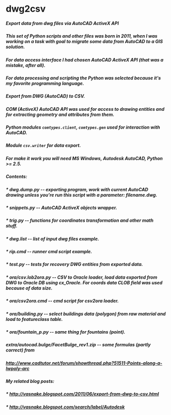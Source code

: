 dwg2csv
=======

##### Export data from dwg files via AutoCAD ActiveX API
##### 
##### This set of Python scripts and other files was born in 2011, when I was working on a task with goal to migrate some data from AutoCAD to a GIS solution.
##### For data access interface I had chosen AutoCAD ActiveX API (that was a mistake, after all).
##### For data processing and scripting the Python was selected because it's my favorite programming language.
##### 
##### Export from DWG (AutoCAD) to CSV.
##### 
##### COM (ActiveX) AutoCAD API was used for access to drawing entities and for extracting geometry and attributes from them.
##### 
##### Python modules `comtypes.client`, `comtypes.gen` used for interaction with AutoCAD.
##### Module `csv.writer` for data export.
##### 
##### For make it work you will need MS Windows, Autodesk AutoCAD, Python >= 2.5.
##### 
##### Contents:
##### 
##### * dwg.dump.py -- exporting program, work with current AutoCAD drawing unless you're run this script with a parameter: filename.dwg.
##### * snippets.py -- AutoCAD ActiveX objects wrapper.
##### * trig.py -- functions for coordinates transformation and other math stuff.
##### * dwg.list -- list of input dwg files example.
##### * rip.cmd -- runner cmd script example.
##### * test.py -- tests for recovery DWG entities from exported data.
##### * ora/csv.lob2ora.py -- CSV to Oracle loader, load data exported from DWG to Oracle DB using cx_Oracle. For coords data CLOB field was used because of data size.
##### * ora/csv2ora.cmd -- cmd script for csv2ora loader.
##### * ora/building.py -- select buildings data (polygon) from raw material and load to featureclass table.
##### * ora/fountain_p.py -- same thing for fountains (point).
##### 
##### extra/autocad.bulge/FacetBulge_rev1.zip -- some formulas (partly correct) from
##### http://www.cadtutor.net/forum/showthread.php?51511-Points-along-a-lwpoly-arc
##### 
##### My related blog posts:
##### 
##### * http://vasnake.blogspot.com/2011/06/export-from-dwg-to-csv.html
##### * http://vasnake.blogspot.com/search/label/Autodesk
##### 